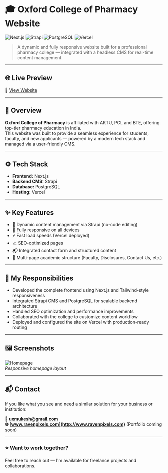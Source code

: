# 🎓 Oxford College of Pharmacy Website

![Next.js](https://img.shields.io/badge/Next.js-000?style=for-the-badge&logo=next.js&logoColor=white) ![Strapi](https://img.shields.io/badge/Strapi-2E7EEA?style=for-the-badge&logo=strapi&logoColor=white) ![PostgreSQL](https://img.shields.io/badge/PostgreSQL-316192?style=for-the-badge&logo=postgresql&logoColor=white) ![Vercel](https://img.shields.io/badge/Vercel-000000?style=for-the-badge&logo=vercel&logoColor=white)

> A dynamic and fully responsive website built for a professional pharmacy college — integrated with a headless CMS for real-time content management.

---

## 🌐 Live Preview

🔗 [View Website](https://oxford-college-of-pharmacy.vercel.app/)

---

## 📝 Overview

**Oxford College of Pharmacy** is affiliated with AKTU, PCI, and BTE, offering top-tier pharmacy education in India.  
This website was built to provide a seamless experience for students, faculty, and new applicants — powered by a modern tech stack and managed via a user-friendly CMS.

---

## ⚙️ Tech Stack

- **Frontend:** Next.js
- **Backend CMS:** Strapi
- **Database:** PostgreSQL
- **Hosting:** Vercel

---

## ✨ Key Features

- 🔄 Dynamic content management via Strapi (no-code editing)
- 📱 Fully responsive on all devices
- ⚡ Fast load speeds (Vercel deployed)
- 📈 SEO-optimized pages
- 📬 Integrated contact form and structured content
- 📂 Multi-page academic structure (Faculty, Disclosures, Contact Us, etc.)

---

## 💼 My Responsibilities

- Developed the complete frontend using Next.js and Tailwind-style responsiveness
- Integrated Strapi CMS and PostgreSQL for scalable backend architecture
- Handled SEO optimization and performance improvements
- Collaborated with the college to customize content workflow
- Deployed and configured the site on Vercel with production-ready routing

---

## 🖼️ Screenshots

![Homepage](./images/oxford-college-of-pharmacy.vercel.app_.png)  
_Responsive homepage layout_

---

## 📬 Contact

If you like what you see and need a similar solution for your business or institution:

**📧 uxmukesh@gmail.com**  
**🌐 [www.ravenpixels.com](http://www.ravenpixels.com)** (Portfolio coming soon)

---

### ⭐ Want to work together?

Feel free to reach out — I'm available for freelance projects and collaborations.
